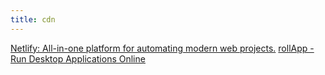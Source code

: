 ```yaml
---
title: cdn
---
```


<a href="https://www.netlify.com/">Netlify: All-in-one platform for automating modern web projects.</a>
<a href="https://www.rollapp.com/?no_redirect">rollApp - Run Desktop Applications Online</a>
